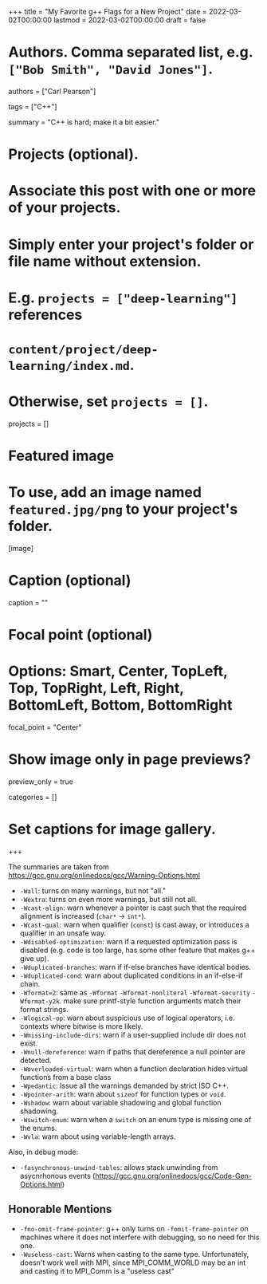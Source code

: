 +++
title = "My Favorite g++ Flags for a New Project"
date = 2022-03-02T00:00:00
lastmod = 2022-03-02T00:00:00
draft = false

# Authors. Comma separated list, e.g. `["Bob Smith", "David Jones"]`.
authors = ["Carl Pearson"]

tags = ["C++"]

summary = "C++ is hard; make it a bit easier."

# Projects (optional).
#   Associate this post with one or more of your projects.
#   Simply enter your project's folder or file name without extension.
#   E.g. `projects = ["deep-learning"]` references 
#   `content/project/deep-learning/index.md`.
#   Otherwise, set `projects = []`.
projects = []

# Featured image
# To use, add an image named `featured.jpg/png` to your project's folder. 
[image]
  # Caption (optional)
  caption = ""

  # Focal point (optional)
  # Options: Smart, Center, TopLeft, Top, TopRight, Left, Right, BottomLeft, Bottom, BottomRight
  focal_point = "Center"

  # Show image only in page previews?
  preview_only = true


categories = []

# Set captions for image gallery.


+++

The summaries are taken from https://gcc.gnu.org/onlinedocs/gcc/Warning-Options.html

* `-Wall`: turns on many warnings, but not "all."
* `-Wextra`: turns on even more warnings, but still not all.
* `-Wcast-align`: warn whenever a pointer is cast such that the required alignment is increased (`char*` -> `int*`).
* `-Wcast-qual`: warn when qualifier (`const`) is cast away, or introduces a qualifier in an unsafe way.
* `-Wdisabled-optimization`: warn if a requested optimization pass is disabled (e.g. code is too large, has some other feature that makes g++ give up).
* `-Wduplicated-branches`: warn if if-else branches have identical bodies.
* `-Wduplicated-cond`: warn about duplicated conditions in an if-else-if chain.
* `-Wformat=2`: same as `-Wformat` `-Wformat-nonliteral` `-Wformat-security` `-Wformat-y2k`. make sure printf-style function arguments match their format strings.
* `-Wlogical-op`: warn about suspicious use of logical operators, i.e. contexts where bitwise is more likely.
* `-Wmissing-include-dirs`: warn if a user-supplied include dir does not exist.
* `-Wnull-dereference`: warn if paths that dereference a null pointer are detected.
* `-Woverloaded-virtual`: warn when a function declaration hides virtual functions from a base class
* `-Wpedantic`: Issue all the warnings demanded by strict ISO C++.
* `-Wpointer-arith`: warn about `sizeof` for function types or `void`.
* `-Wshadow`: warn about variable shadowing and global function shadowing.
* `-Wswitch-enum`: warn when a `switch` on an enum type is missing one of the enums.
* `-Wvla`: warn about using variable-length arrays.

Also, in debug mode:

* `-fasynchronous-unwind-tables`: allows stack unwinding from asycnrhonous events (https://gcc.gnu.org/onlinedocs/gcc/Code-Gen-Options.html)

## Honorable Mentions

* `-fno-omit-frame-pointer`: g++ only turns on `-fomit-frame-pointer` on machines where it does not interfere with debugging, so no need for this one.
* `-Wuseless-cast`: Warns when casting to the same type. Unfortunately, doesn't work well with MPI, since MPI_COMM_WORLD may be an int and casting it to MPI_Comm is a "useless cast"
